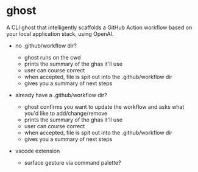 # ghost

A CLI ghost that intelligently scaffolds a GitHub Action workflow based on your local application stack, using OpenAI.

- no .github/workflow dir?
    - ghost runs on the cwd
    - prints the summary of the ghas it'll use
    - user can course correct
    - when accepted, file is spit out into the .github/workflow dir
    - gives you a summary of next steps

- already have a .github/workflow dir?
    - ghost confirms you want to update the workflow and asks what you'd like to add/change/remove
    - prints the summary of the ghas it'll use
    - user can course correct
    - when accepted, file is spit out into the .github/workflow dir
    - gives you a summary of next steps


- vscode extension
    - surface gesture via command palette?